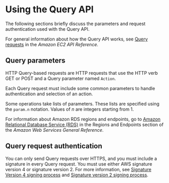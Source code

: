 # Using the Query API<a name="Using_the_Query_API"></a>

The following sections briefly discuss the parameters and request authentication used with the Query API\.

For general information about how the Query API works, see [Query requests](https://docs.aws.amazon.com/AWSEC2/latest/APIReference/Query-Requests.html) in the *Amazon EC2 API Reference\.*

## Query parameters<a name="query-parameters"></a>

HTTP Query\-based requests are HTTP requests that use the HTTP verb GET or POST and a Query parameter named `Action`\.

Each Query request must include some common parameters to handle authentication and selection of an action\. 

Some operations take lists of parameters\. These lists are specified using the `param.n` notation\. Values of *n* are integers starting from 1\. 

For information about Amazon RDS regions and endpoints, go to [Amazon Relational Database Service \(RDS\)](https://docs.aws.amazon.com/general/latest/gr/rande.html#rds_region) in the Regions and Endpoints section of the *Amazon Web Services General Reference*\.

## Query request authentication<a name="query-authentication"></a>

You can only send Query requests over HTTPS, and you must include a signature in every Query request\. You must use either AWS signature version 4 or signature version 2\. For more information, see [ Signature Version 4 signing process](https://docs.aws.amazon.com/general/latest/gr/signature-version-4.html) and [ Signature version 2 signing process](https://docs.aws.amazon.com/general/latest/gr/signature-version-2.html)\.